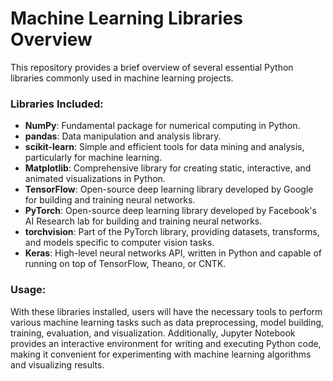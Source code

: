 # Machine Learning Libraries Overview

This repository provides a brief overview of several essential Python libraries commonly used in machine learning projects.

### Libraries Included:

- **NumPy**: Fundamental package for numerical computing in Python.
- **pandas**: Data manipulation and analysis library.
- **scikit-learn**: Simple and efficient tools for data mining and analysis, particularly for machine learning.
- **Matplotlib**: Comprehensive library for creating static, interactive, and animated visualizations in Python.
- **TensorFlow**: Open-source deep learning library developed by Google for building and training neural networks.
- **PyTorch**: Open-source deep learning library developed by Facebook's AI Research lab for building and training neural networks.
- **torchvision**: Part of the PyTorch library, providing datasets, transforms, and models specific to computer vision tasks.
- **Keras**: High-level neural networks API, written in Python and capable of running on top of TensorFlow, Theano, or CNTK.

### Usage:

With these libraries installed, users will have the necessary tools to perform various machine learning tasks such as data preprocessing, model building, training, evaluation, and visualization. Additionally, Jupyter Notebook provides an interactive environment for writing and executing Python code, making it convenient for experimenting with machine learning algorithms and visualizing results.
